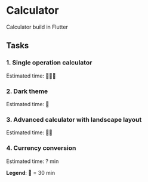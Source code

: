 # Calculator
Calculator build in Flutter

## Tasks
### 1. Single operation calculator
Estimated time: 🍺🍺🍺
### 2. Dark theme
Estimated time: 🍺
### 3. Advanced calculator with landscape layout
Estimated time: 🍺🍺
### 4. Currency conversion
Estimated time: ? min

**Legend**: 🍺 = 30 min

